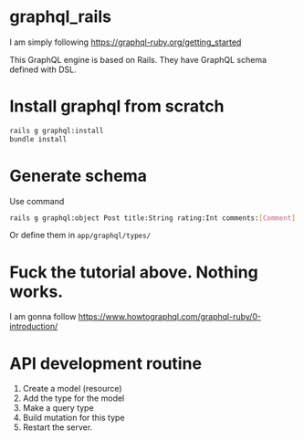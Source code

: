 # graphql_rails

I am simply following https://graphql-ruby.org/getting_started

This GraphQL engine is based on Rails. They have GraphQL schema defined with DSL.

# Install graphql from scratch
```bash
rails g graphql:install
bundle install
```

# Generate schema
Use command
```bash
rails g graphql:object Post title:String rating:Int comments:[Comment]
```
Or define them in `app/graphql/types/`

# Fuck the tutorial above. Nothing works.
I am gonna follow https://www.howtographql.com/graphql-ruby/0-introduction/

# API development routine
1. Create a model (resource)
2. Add the type for the model
3. Make a query type
3. Build mutation for this type
4. Restart the server.
